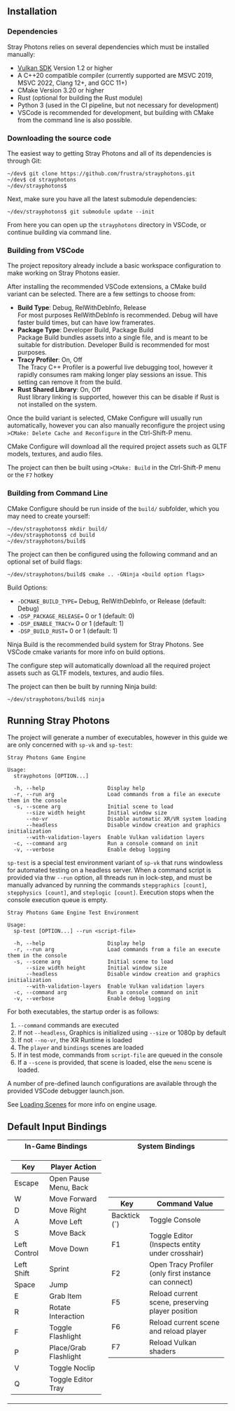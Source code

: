 ## Installation

### Dependencies

Stray Photons relies on several dependencies which must be installed manually:
- [Vulkan SDK](https://www.vulkan.org/tools) Version 1.2 or higher
- A C++20 compatible compiler (currently supported are MSVC 2019, MSVC 2022, Clang 12+, and GCC 11+)
- CMake Version 3.20 or higher
- Rust (optional for building the Rust module)
- Python 3 (used in the CI pipeline, but not necessary for development)
- VSCode is recommended for development, but building with CMake from the command line is also possible.

### Downloading the source code

The easiest way to getting Stray Photons and all of its dependencies is through Git:

```
~/dev$ git clone https://github.com/frustra/strayphotons.git
~/dev$ cd strayphotons
~/dev/strayphotons$
```

Next, make sure you have all the latest submodule dependencies:

```
~/dev/strayphotons$ git submodule update --init
```

From here you can open up the `strayphotons` directory in VSCode, or continue building via command line.

### Building from VSCode

The project repository already include a basic workspace configuration to make working on Stray Photons easier.

After installing the recommended VSCode extensions, a CMake build variant can be selected. There are a few settings to choose from:
- **Build Type**: Debug, RelWithDebInfo, Release  
  For most purposes RelWithDebInfo is recommended. Debug will have faster build times, but can have low framerates.
- **Package Type**: Developer Build, Package Build  
  Package Build bundles assets into a single file, and is meant to be suitable for distribution. Developer Build is recommended for most purposes.
- **Tracy Profiler**: On, Off  
  The Tracy C++ Profiler is a powerful live debugging tool, however it rapidly consumes ram making longer play sessions an issue. This setting can remove it from the build.
- **Rust Shared Library**: On, Off  
  Rust library linking is supported, however this can be disable if Rust is not installed on the system.

Once the build variant is selected, CMake Configure will usually run automatically, however you can also manually reconfigure the project using `>CMake: Delete Cache and Reconfigure` in the Ctrl-Shift-P menu.

CMake Configure will download all the required project assets such as GLTF models, textures, and audio files.

The project can then be built using `>CMake: Build` in the Ctrl-Shift-P menu or the `F7` hotkey

### Building from Command Line

CMake Configure should be run inside of the `build/` subfolder, which you may need to create yourself:
```
~/dev/strayphotons$ mkdir build/
~/dev/strayphotons$ cd build
~/dev/strayphotons/build$
```

The project can then be configured using the following command and an optional set of build flags:
```
~/dev/strayphotons/build$ cmake .. -GNinja <build option flags>
```

Build Options:
- `-DCMAKE_BUILD_TYPE=` Debug, RelWithDebInfo, or Release (default: Debug)
- `-DSP_PACKAGE_RELEASE=` 0 or 1 (default: 0)
- `-DSP_ENABLE_TRACY=` 0 or 1 (default: 1)
- `-DSP_BUILD_RUST=` 0 or 1 (default: 1)

Ninja Build is the recommended build system for Stray Photons. See VSCode cmake variants for more info on build options.

The configure step will automatically download all the required project assets such as GLTF models, textures, and audio files.

The project can then be built by running Ninja build:
```
~/dev/strayphotons/build$ ninja
```

## Running Stray Photons

The project will generate a number of executables, however in this guide we are only concerned with `sp-vk` and `sp-test`:
```
Stray Photons Game Engine

Usage:
  strayphotons [OPTION...]

  -h, --help                    Display help
  -r, --run arg                 Load commands from a file an execute them in the console
  -s, --scene arg               Initial scene to load
      --size width height       Initial window size
      --no-vr                   Disable automatic XR/VR system loading
      --headless                Disable window creation and graphics initialization
      --with-validation-layers  Enable Vulkan validation layers
  -c, --command arg             Run a console command on init
  -v, --verbose                 Enable debug logging
```

`sp-test` is a special test environment variant of `sp-vk` that runs windowless for automated testing on a headless server.
When a command script is provided via thw `--run` option, all threads run in lock-step, and must be manually advanced by
running the commands `stepgraphics [count]`, `stepphysics [count]`, and `steplogic [count]`.
Execution stops when the console execution queue is empty.
```
Stray Photons Game Engine Test Environment

Usage:
  sp-test [OPTION...] --run <script-file>

  -h, --help                    Display help
  -r, --run arg                 Load commands from a file an execute them in the console
  -s, --scene arg               Initial scene to load
      --size width height       Initial window size
      --headless                Disable window creation and graphics initialization
      --with-validation-layers  Enable Vulkan validation layers
  -c, --command arg             Run a console command on init
  -v, --verbose                 Enable debug logging
```

For both executables, the startup order is as follows:
1. `--command` commands are executed
1. If not `--headless`, Graphics is initialized using `--size` or 1080p by default
1. If not `--no-vr`, the XR Runtime is loaded
1. The `player` and `bindings` scenes are loaded
1. If in test mode, commands from `script-file` are queued in the console
1. If a `--scene` is provided, that scene is loaded, else the `menu` scene is loaded.

A number of pre-defined launch configurations are available through the provided VSCode debugger launch.json.

See [Loading Scenes](./Loading_Scenes.md) for more info on engine usage.

## Default Input Bindings

<table>
<tr><th>In-Game Bindings</th><th>System Bindings</th></tr>
<tr><td>

| Key           | Player Action         |
|---------------|-----------------------|
| Escape        | Open Pause Menu, Back |
| W             | Move Forward          |
| D             | Move Right            |
| A             | Move Left             |
| S             | Move Back             |
| Left Control  | Move Down             |
| Left Shift    | Sprint                |
| Space         | Jump                  |
| E             | Grab Item             |
| R             | Rotate Interaction    |
| F             | Toggle Flashlight     |
| P             | Place/Grab Flashlight |
| V             | Toggle Noclip         |
| Q             | Toggle Editor Tray    |

</td><td>

| Key          | Command Value                                         |
|--------------|-------------------------------------------------------|
| Backtick (`) | Toggle Console                                        |
| F1           | Toggle Editor (Inspects entity under crosshair)       |
| F2           | Open Tracy Profiler (only first instance can connect) |
| F5           | Reload current scene, preserving player position      |
| F6           | Reload current scene and reload player                |
| F7           | Reload Vulkan shaders                                 |

</td></tr> </table>
